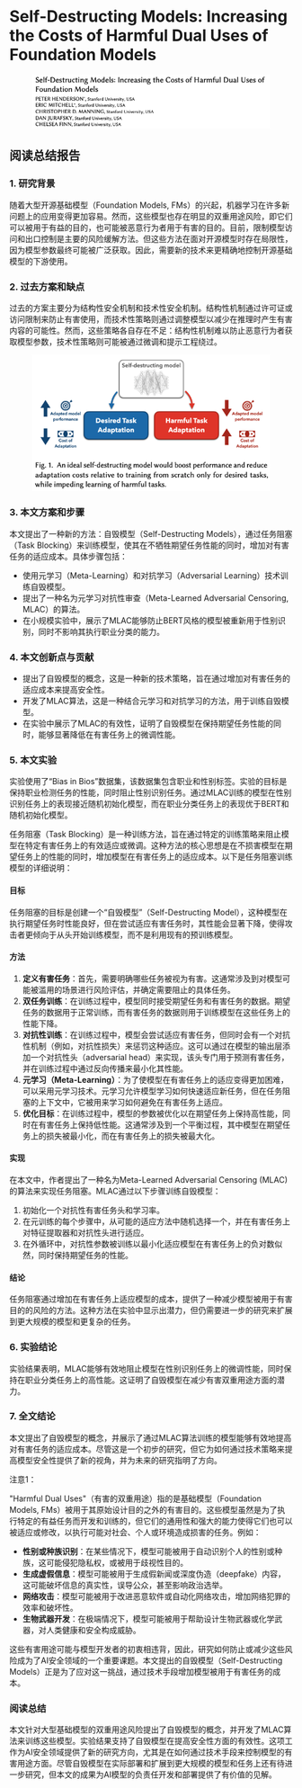 # Self-Destructing Models: Increasing the Costs of Harmful Dual Uses of Foundation Models

<figure><img src="../.gitbook/assets/image (4) (1) (1) (1) (1) (1) (1) (1) (1) (1) (1) (1) (1) (1) (1) (1) (1) (1) (1) (1) (1) (1) (1) (1) (1) (1) (1) (1).png" alt=""><figcaption></figcaption></figure>

## 阅读总结报告

### 1. 研究背景

随着大型开源基础模型（Foundation Models, FMs）的兴起，机器学习在许多新问题上的应用变得更加容易。然而，这些模型也存在明显的双重用途风险，即它们可以被用于有益的目的，也可能被恶意行为者用于有害的目的。目前，限制模型访问和出口控制是主要的风险缓解方法。但这些方法在面对开源模型时存在局限性，因为模型参数最终可能被广泛获取。因此，需要新的技术来更精确地控制开源基础模型的下游使用。

### 2. 过去方案和缺点

过去的方案主要分为结构性安全机制和技术性安全机制。结构性机制通过许可证或访问限制来防止有害使用，而技术性策略则通过调整模型以减少在推理时产生有害内容的可能性。然而，这些策略各自存在不足：结构性机制难以防止恶意行为者获取模型参数，技术性策略则可能被通过微调和提示工程绕过。

<figure><img src="../.gitbook/assets/image (5) (1) (1) (1) (1) (1) (1) (1) (1) (1) (1) (1) (1) (1) (1) (1) (1) (1) (1) (1) (1) (1) (1) (1).png" alt=""><figcaption></figcaption></figure>

### 3. 本文方案和步骤

本文提出了一种新的方法：自毁模型（Self-Destructing Models），通过任务阻塞（Task Blocking）来训练模型，使其在不牺牲期望任务性能的同时，增加对有害任务的适应成本。具体步骤包括：

* 使用元学习（Meta-Learning）和对抗学习（Adversarial Learning）技术训练自毁模型。
* 提出了一种名为元学习对抗性审查（Meta-Learned Adversarial Censoring, MLAC）的算法。
* 在小规模实验中，展示了MLAC能够防止BERT风格的模型被重新用于性别识别，同时不影响其执行职业分类的能力。

### 4. 本文创新点与贡献

* 提出了自毁模型的概念，这是一种新的技术策略，旨在通过增加对有害任务的适应成本来提高安全性。
* 开发了MLAC算法，这是一种结合元学习和对抗学习的方法，用于训练自毁模型。
* 在实验中展示了MLAC的有效性，证明了自毁模型在保持期望任务性能的同时，能够显著降低在有害任务上的微调性能。

### 5. 本文实验

实验使用了“Bias in Bios”数据集，该数据集包含职业和性别标签。实验的目标是保持职业检测任务的性能，同时阻止性别识别任务。通过MLAC训练的模型在性别识别任务上的表现接近随机初始化模型，而在职业分类任务上的表现优于BERT和随机初始化模型。



任务阻塞（Task Blocking）是一种训练方法，旨在通过特定的训练策略来阻止模型在特定有害任务上的有效适应或微调。这种方法的核心思想是在不损害模型在期望任务上的性能的同时，增加模型在有害任务上的适应成本。以下是任务阻塞训练模型的详细说明：

#### 目标

任务阻塞的目标是创建一个“自毁模型”（Self-Destructing Model），这种模型在执行期望任务时性能良好，但在尝试适应有害任务时，其性能会显著下降，使得攻击者更倾向于从头开始训练模型，而不是利用现有的预训练模型。

#### 方法

1. **定义有害任务**：首先，需要明确哪些任务被视为有害。这通常涉及到对模型可能被滥用的场景进行风险评估，并确定需要阻止的具体任务。
2. **双任务训练**：在训练过程中，模型同时接受期望任务和有害任务的数据。期望任务的数据用于正常训练，而有害任务的数据则用于训练模型在这些任务上的性能下降。
3. **对抗性训练**：在训练过程中，模型会尝试适应有害任务，但同时会有一个对抗性机制（例如，对抗性损失）来惩罚这种适应。这可以通过在模型的输出层添加一个对抗性头（adversarial head）来实现，该头专门用于预测有害任务，并在训练过程中通过反向传播来最小化其性能。
4. **元学习（Meta-Learning）**：为了使模型在有害任务上的适应变得更加困难，可以采用元学习技术。元学习允许模型学习如何快速适应新任务，但在任务阻塞的上下文中，它被用来学习如何避免在有害任务上适应。
5. **优化目标**：在训练过程中，模型的参数被优化以在期望任务上保持高性能，同时在有害任务上保持低性能。这通常涉及到一个平衡过程，其中模型在期望任务上的损失被最小化，而在有害任务上的损失被最大化。

#### 实现

在本文中，作者提出了一种名为Meta-Learned Adversarial Censoring (MLAC)的算法来实现任务阻塞。MLAC通过以下步骤训练自毁模型：

1. 初始化一个对抗性有害任务头和学习率。
2. 在元训练的每个步骤中，从可能的适应方法中随机选择一个，并在有害任务上对特征提取器和对抗性头进行适应。
3. 在外循环中，对抗性参数被训练以最小化适应模型在有害任务上的负对数似然，同时保持期望任务的性能。

#### 结论

任务阻塞通过增加在有害任务上适应模型的成本，提供了一种减少模型被用于有害目的的风险的方法。这种方法在实验中显示出潜力，但仍需要进一步的研究来扩展到更大规模的模型和更复杂的任务。





### 6. 实验结论

实验结果表明，MLAC能够有效地阻止模型在性别识别任务上的微调性能，同时保持在职业分类任务上的高性能。这证明了自毁模型在减少有害双重用途方面的潜力。

### 7. 全文结论

本文提出了自毁模型的概念，并展示了通过MLAC算法训练的模型能够有效地提高对有害任务的适应成本。尽管这是一个初步的研究，但它为如何通过技术策略来提高模型安全性提供了新的视角，并为未来的研究指明了方向。



注意1：

"Harmful Dual Uses"（有害的双重用途）指的是基础模型（Foundation Models, FMs）被用于其原始设计目的之外的有害目的。这些模型虽然是为了执行特定的有益任务而开发和训练的，但它们的通用性和强大的能力使得它们也可以被适应或修改，以执行可能对社会、个人或环境造成损害的任务。例如：

* **性别或种族识别**：在某些情况下，模型可能被用于自动识别个人的性别或种族，这可能侵犯隐私权，或被用于歧视性目的。
* **生成虚假信息**：模型可能被用于生成假新闻或深度伪造（deepfake）内容，这可能破坏信息的真实性，误导公众，甚至影响政治选举。
* **网络攻击**：模型可能被用于改进恶意软件或自动化网络攻击，增加网络犯罪的效率和破坏性。
* **生物武器开发**：在极端情况下，模型可能被用于帮助设计生物武器或化学武器，对人类健康和安全构成威胁。

这些有害用途可能与模型开发者的初衷相违背，因此，研究如何防止或减少这些风险成为了AI安全领域的一个重要课题。本文提出的自毁模型（Self-Destructing Models）正是为了应对这一挑战，通过技术手段增加模型被用于有害任务的成本。









### 阅读总结

本文针对大型基础模型的双重用途风险提出了自毁模型的概念，并开发了MLAC算法来训练这些模型。实验结果支持了自毁模型在提高安全性方面的有效性。这项工作为AI安全领域提供了新的研究方向，尤其是在如何通过技术手段来控制模型的有害用途方面。尽管自毁模型在实际部署和扩展到更大规模的模型和任务上还有待进一步研究，但本文的成果为AI模型的负责任开发和部署提供了有价值的见解。
